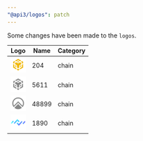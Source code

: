 ```yaml
---
"@api3/logos": patch
---
```


Some changes have been made to the `logos`.

|Logo|Name|Category|
|---|---|---|
|<img src="./raw/chains/Chain204.svg" width="36" alt="">|204|chain|
|<img src="./raw/chains/Chain5611.svg" width="36" alt="">|5611|chain|
|<img src="./raw/chains/Chain48899.svg" width="36" alt="">|48899|chain|
|<img src="./raw/chains/Chain1890.svg" width="36" alt="">|1890|chain|

